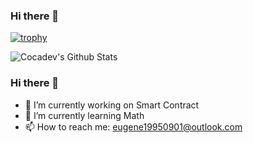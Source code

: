 ### Hi there 👋


[![trophy](https://github-profile-trophy.vercel.app/?username=cocadev)](https://github.com/AndreiD/github-profile-trophy)

![Cocadev's Github Stats](https://github-readme-stats.vercel.app/api?username=cocadev&count_private=true&show_icons=true&theme=light)

### Hi there 👋

- 🔭 I’m currently working on Smart Contract
- 🌱 I’m currently learning Math
- 📫 How to reach me: eugene19950901@outlook.com
